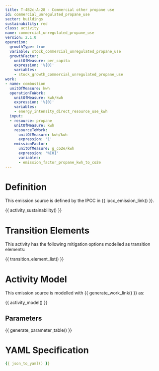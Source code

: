 ```yaml
---
title: T-4B2c-A-28 - Commercial other propane use
id: commercial_unregulated_propane_use
sector: buildings
sustainability: red
class: activity
name: commercial_unregulated_propane_use
version: 2.1.0
operation:
  growthType: true
  variable: stock_commercial_unregulated_propane_use
  growthFactor:
    unitOfMeasure: per_capita
    expression: '%[0]'
    variables:
    - stock_growth_commercial_unregulated_propane_use
work:
- name: combustion
  unitOfMeasure: kwh
  operationToWork:
    unitOfMeasure: kwh/kwh
    expression: '%[0]'
    variables:
    - energy_intensity_direct_resource_use_kwh
  input:
  - resource: propane
    unitOfMeasure: kwh
    resourceToWork:
      unitOfMeasure: kwh/kwh
      expression: '1'
    emissionFactor:
      unitOfMeasure: g_co2e/kwh
      expression: '%[0]'
      variables:
      - emission_factor_propane_kwh_to_co2e
---
```

# Definition
This emission source is defined by the IPCC in {{ ipcc_emission_link() }}.


{{ activity_sustainability() }}

# Transition Elements

This activity has the following mitigation options modelled as transition elements:

{{ transition_element_list() }}

# Activity Model
This emission source is modelled with {{ generate_work_link() }} as:

{{ activity_model() }}

## Parameters

{{ generate_parameter_table() }}

# YAML Specification

```yaml
{{ json_to_yaml() }}
```